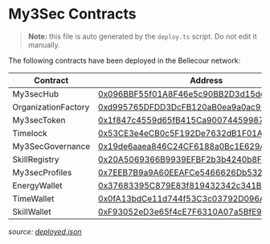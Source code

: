 
  # My3Sec Contracts
  > **Note:** this file is auto generated by the `deploy.ts` script. Do not edit it manually.

  The following contracts have been deployed in the Bellecour network:

  | Contract            | Address                                                                                                                                           |
  | ------------------- | ------------------------------------------------------------------------------------------------------------------------------------------------- |
  | My3secHub           | [0x096BBF55f01A8F46e5c90BB2D3d15de149D0C414](https://blockscout-bellecour.iex.ec/address/0x096BBF55f01A8F46e5c90BB2D3d15de149D0C414/transactions) |
  | OrganizationFactory | [0xd995765DFDD3DcFB120aB0ea9a0ac953bD168E50](https://blockscout-bellecour.iex.ec/address/0xd995765DFDD3DcFB120aB0ea9a0ac953bD168E50/transactions) |
  | My3secToken         | [0x1f847c4559d65fB415Ca900744599879694a47eD](https://blockscout-bellecour.iex.ec/address/0x1f847c4559d65fB415Ca900744599879694a47eD/transactions) |
  | Timelock            | [0x53CE3e4eCB0c5F192De7632dB1F01AF278b0EA4a](https://blockscout-bellecour.iex.ec/address/0x53CE3e4eCB0c5F192De7632dB1F01AF278b0EA4a/transactions) |
  | My3SecGovernance    | [0x19de6aaea846C24CF6188a0Bc1E629Aca5723675](https://blockscout-bellecour.iex.ec/address/0x19de6aaea846C24CF6188a0Bc1E629Aca5723675/transactions) |
  | SkillRegistry       | [0x20A5069366B9939EFBF2b3b4240b8F2c7155f7c3](https://blockscout-bellecour.iex.ec/address/0x20A5069366B9939EFBF2b3b4240b8F2c7155f7c3/transactions) |
  | My3secProfiles      | [0x7EEB7B9a9A60EEAFCe5466626Db5326868A8de6D](https://blockscout-bellecour.iex.ec/address/0x7EEB7B9a9A60EEAFCe5466626Db5326868A8de6D/transactions) |
  | EnergyWallet        | [0x37683395C879E83f819432342c341B0493C08ddf](https://blockscout-bellecour.iex.ec/address/0x37683395C879E83f819432342c341B0493C08ddf/transactions) |
  | TimeWallet          | [0x0fA13bdCe11d744f53C3c03792D096A324845545](https://blockscout-bellecour.iex.ec/address/0x0fA13bdCe11d744f53C3c03792D096A324845545/transactions) |
  | SkillWallet         | [0xF93052eD3e65f4cE7F6310A07a5BfE9B287eBaC3](https://blockscout-bellecour.iex.ec/address/0xF93052eD3e65f4cE7F6310A07a5BfE9B287eBaC3/transactions) |

*source: [deployed.json](./deployed.json)*

